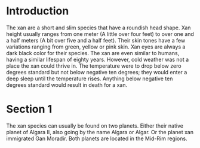 # Introduction

The xan are a short and slim species that have a roundish head shape.
Xan height usually ranges from one meter (A little over four feet) to over one and a half meters (A bit over five and a half feet).
Their skin tones have a few variations ranging from green, yellow or pink skin.
Xan eyes are always a dark black color for their species.
The xan are even similar to humans, having a similar lifespan of eighty years.
However, cold weather was not a place the xan could thrive in.
The temperature were to drop below zero degrees standard but not below negative ten degrees; they would enter a deep sleep until the temperature rises.
Anything below negative ten degrees standard would result in death for a xan.

# Section 1

The xan species can usually be found on two planets.
Either their native planet of Algara II, also going by the name Algara or Algar.
Or the planet xan immigrated Gan Moradir.
Both planets are located in the Mid-Rim regions.
